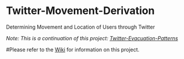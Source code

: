 # Twitter-Movement-Derivation

Determining Movement and Location of Users through Twitter

_Note: This is a continuation of this project: [Twitter-Evacuation-Patterns](http://jenningsanderson.github.io/Twitter-Evacuation-Patterns)_

#Please refer to the [Wiki](https://github.com/Project-EPIC/Twitter-Movement-Derivation/wiki) for information on this project.